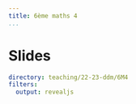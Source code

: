 ```yaml
---
title: 6ème maths 4
...
```


# Slides

~~~ {.yaml .widget name="explorer"}
directory: teaching/22-23-ddm/6M4
filters:
  output: revealjs
~~~
